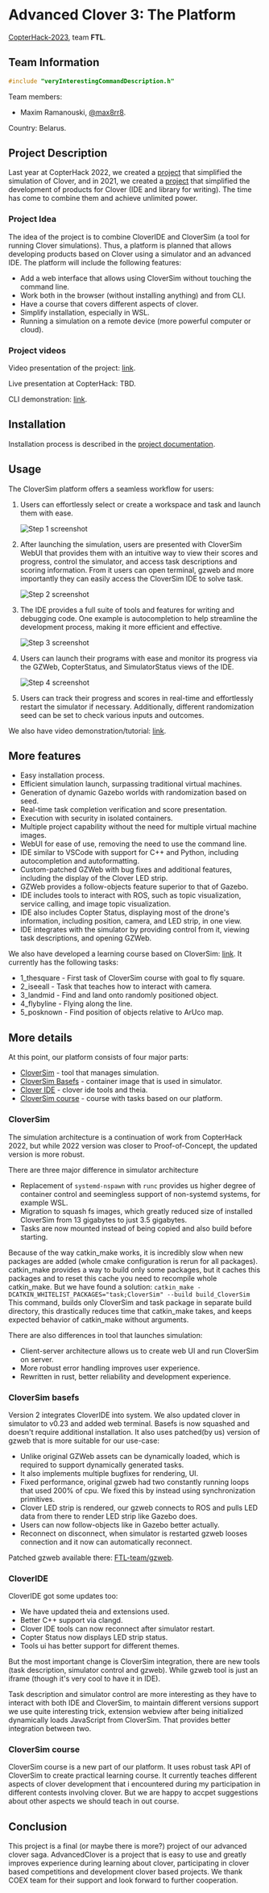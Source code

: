 # Advanced Clover 3: The Platform

[CopterHack-2023](copterhack2023.md), team **FTL**.

## Team Information

```cpp
#include "veryInterestingCommandDescription.h"
```

Team members:

- Maxim Ramanouski, [@max8rr8](https://t.me/max8rr8).

Country: Belarus.

## Project Description

Last year at CopterHack 2022, we created a [project](../ru/advanced_clover_simulator.md) that simplified the simulation of Clover, and in 2021, we created a [project](../ru/advanced_clover.md) that simplified the development of products for Clover (IDE and library for writing). The time has come to combine them and achieve unlimited power.

### Project Idea

The idea of the project is to combine CloverIDE and CloverSim (a tool for running Clover simulations). Thus, a platform is planned that allows developing products based on Clover using a simulator and an advanced IDE. The platform will include the following features:

- Add a web interface that allows using CloverSim without touching the command line.
- Work both in the browser (without installing anything) and from CLI.
- Have a course that covers different aspects of clover.
- Simplify installation, especially in WSL.
- Running a simulation on a remote device (more powerful computer or cloud).

### Project videos

Video presentation of the project: [link](https://www.youtube.com/watch?v=T4RU9sfxsSI).

Live presentation at CopterHack: TBD.

CLI demonstration: [link](https://www.youtube.com/watch?v=Ao-ukR58sSQ).

## Installation

Installation process is described in the [project documentation](https://ftl-team.github.io/clover_sim/#/?id=installation).

## Usage

The CloverSim platform offers a seamless workflow for users:

1. Users can effortlessly select or create a workspace and task and
   launch them with ease.

   ![Step 1 screenshot](../assets/ftl/acp_workflow1.png)

2. After launching the simulation, users are presented with CloverSim WebUI that
   provides them with an intuitive way to view their scores and progress,
   control the simulator, and access task descriptions and scoring information.
   From it users can open terminal, gzweb and more importantly they can easily
   access the CloverSim IDE to solve task.

   ![Step 2 screenshot](../assets/ftl/acp_workflow2.png)

3. The IDE provides a full suite of tools and features for writing and
   debugging code. One example is autocompletion to help streamline the
   development process, making it more efficient and effective.

   ![Step 3 screenshot](../assets/ftl/acp_workflow3.png)

4. Users can launch their programs with ease and monitor its progress via
   the GZWeb, CopterStatus, and SimulatorStatus views of the IDE.

   ![Step 4 screenshot](../assets/ftl/acp_workflow4.png)

5. Users can track their progress and scores in real-time and effortlessly
  restart the simulator if necessary. Additionally, different randomization
  seed can be set to check various inputs and outcomes.

We also have video demonstration/tutorial: [link](https://www.youtube.com/watch?v=aPOPHD3M3ZM).

## More features

- Easy installation process.
- Efficient simulation launch, surpassing traditional virtual machines.
- Generation of dynamic Gazebo worlds with randomization based on seed.
- Real-time task completion verification and score presentation.
- Execution with security in isolated containers.
- Multiple project capability without the need for multiple virtual machine images.
- WebUI for ease of use, removing the need to use the command line.
- IDE similar to VSCode with support for C++ and Python, including autocompletion and autoformatting.
- Custom-patched GZWeb with bug fixes and additional features, including the display of the Clover LED strip.
- GZWeb provides a follow-objects feature superior to that of Gazebo.
- IDE includes tools to interact with ROS, such as topic visualization, service calling, and image topic visualization.
- IDE also includes Copter Status, displaying most of the drone's information, including position, camera, and LED strip, in one view.
- IDE integrates with the simulator by providing control from it, viewing task descriptions, and opening GZWeb.

We also have developed a learning course based on CloverSim: [link](https://github.com/FTL-team/CloverSim_course). It currently has the following tasks:

- 1_thesquare - First task of CloverSim course with goal to fly square.
- 2_iseeall - Task that teaches how to interact with camera.
- 3_landmid - Find and land onto randomly positioned object.
- 4_flybyline - Flying along the line.
- 5_posknown - Find position of objects relative to ArUco map.

## More details

At this point, our platform consists of four major parts:

- [CloverSim](https://github.com/FTL-team/clover_sim) - tool that manages simulation.
- [CloverSim Basefs](https://github.com/FTL-team/clover_sim_basefs) - container image that is used in simulator.
- [Clover IDE](https://github.com/FTL-team/cloverIDE) - clover ide tools and theia.
- [CloverSim course](https://github.com/FTL-team/CloverSim_course) - course with tasks based on our platform.

### CloverSim

The simulation architecture is a continuation of work from CopterHack 2022, but while 2022 version was closer to Proof-of-Concept, the updated version is more robust.

There are three major difference in simulator architecture

- Replacement of `systemd-nspawn` with `runc` provides us higher degree of container control and seemingless support of non-systemd systems, for example WSL.
- Migration to squash fs images, which greatly reduced size of installed CloverSim from 13 gigabytes to just 3.5 gigabytes.
- Tasks are now mounted instead of being copied and also build before starting.

Because of the way catkin_make works, it is incredibly slow when new packages are added (whole cmake configuration is rerun for all packages). catkin_make provides a way to build only some packages, but it caches this packages and to reset this cache you need to recompile whole catkin_make. But we have found a solution: `catkin_make -DCATKIN_WHITELIST_PACKAGES="task;CloverSim" --build build_CloverSim` This command, builds only CloverSim and task package in separate build directory, this drastically reduces time that catkin_make takes, and keeps expected behavior of catkin_make without arguments.

There are also differences in tool that launches simulation:

- Client-server architecture allows us to create web UI and run CloverSim on server.
- More robust error handling improves user experience.
- Rewritten in rust, better reliability and development experience.

### CloverSim basefs

Version 2 integrates CloverIDE into system. We also updated clover in simulator to v0.23 and added web terminal. Basefs is now squashed and doesn't require additional installation. It also uses patched(by us) version of gzweb that is more suitable for our use-case:

- Unlike original GZWeb assets can be dynamically loaded, which is required to support dynamically generated tasks.
- It also implements multiple bugfixes for rendering, UI.
- Fixed performance, original gzweb had two constantly running loops that used 200% of cpu. We fixed this by instead using synchronization primitives.
- Clover LED strip is rendered, our gzweb connects to ROS and pulls LED data from there to render LED strip like Gazebo does.
- Users can now follow-objects like in Gazebo better actually.
- Reconnect on disconnect, when simulator is restarted gzweb looses connection and it now can automatically reconnect.

Patched gzweb available there: [FTL-team/gzweb](https://github.com/FTL-team/gzweb).

### CloverIDE

CloverIDE got some updates too:

- We have updated theia and extensions used.
- Better C++ support via clangd.
- Clover IDE tools can now reconnect after simulator restart.
- Copter Status now displays LED strip status.
- Tools ui has better support for different themes.

But the most important change is CloverSim integration, there are new tools (task description, simulator control and gzweb). While gzweb tool is just an iframe (though it's very cool to have it in IDE).

Task description and simulator control are more interesting as they have to interact with both IDE and CloverSim, to maintain different versions support we use quite interesting trick, extension webview after being initialized dynamically loads JavaScript from CloverSim. That provides better integration between two.

### CloverSim course

CloverSim course is a new part of our platform. It uses robust task API of CloverSim to create practical learning course. It currently teaches different aspects of clover development that i encountered during my participation in different contests involving clover. But we are happy to accpet suggestions about other aspects we should teach in out course.

## Conclusion

This project is a final (or maybe there is more?) project of our advanced clover saga. AdvancedClover is a project that is easy to use and greatly improves experience during learning about clover, participating in clover based competitions and development clover based projects. We thank COEX team for their support and look forward to further cooperation.
